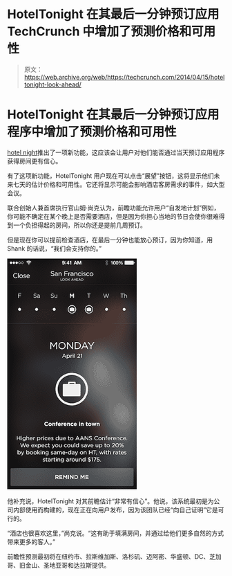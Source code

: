 # HotelTonight 在其最后一分钟预订应用 TechCrunch 中增加了预测价格和可用性

> 原文：<https://web.archive.org/web/https://techcrunch.com/2014/04/15/hoteltonight-look-ahead/>

# HotelTonight 在其最后一分钟预订应用程序中增加了预测价格和可用性

[hotel night](https://web.archive.org/web/20221006003102/http://www.hoteltonight.com/)推出了一项新功能，这应该会让用户对他们能否通过当天预订应用程序获得房间更有信心。

有了这项新功能，HotelTonight 用户现在可以点击“展望”按钮，这将显示他们未来七天的估计价格和可用性。它还将显示可能会影响酒店客房需求的事件，如大型会议。

联合创始人兼首席执行官山姆·尚克认为，前瞻功能允许用户“自发地计划”例如，你可能不确定在某个晚上是否需要酒店，但是因为你担心当地的节日会使你很难得到一个负担得起的房间，所以你还是提前几周预订。

但是现在你可以提前检查酒店，在最后一分钟也能放心预订，因为你知道，用 Shank 的话说，“我们会支持你的。”

![Scenario 3 Conference](img/5f8aedd8ed2cf7a46613d9dd024fe0f2.png)

他补充说，HotelTonight 对其前瞻估计“非常有信心”。他说，该系统最初是为公司内部使用而构建的，现在正在向用户发布，因为该团队已经“向自己证明”它是可行的。

“酒店也很喜欢这里，”尚克说。“这有助于填满房间，并通过给他们更多自然的方式带来更多的客人。”

前瞻性预测最初将在纽约市、拉斯维加斯、洛杉矶、迈阿密、华盛顿、DC、芝加哥、旧金山、圣地亚哥和达拉斯提供。